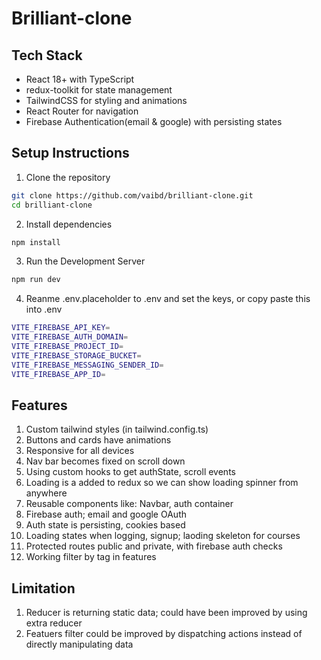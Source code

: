 # Brilliant-clone

## Tech Stack

- React 18+ with TypeScript
- redux-toolkit for state management
- TailwindCSS for styling and animations
- React Router for navigation
- Firebase Authentication(email & google) with persisting states


## Setup Instructions

1. Clone the repository
```bash
git clone https://github.com/vaibd/brilliant-clone.git
cd brilliant-clone
```
2. Install dependencies
```bash
npm install
```
3. Run the Development Server
```bash
npm run dev
```
4. Reanme .env.placeholder to .env and set the keys, or copy paste this into .env
```bash
VITE_FIREBASE_API_KEY=
VITE_FIREBASE_AUTH_DOMAIN=
VITE_FIREBASE_PROJECT_ID=
VITE_FIREBASE_STORAGE_BUCKET=
VITE_FIREBASE_MESSAGING_SENDER_ID=
VITE_FIREBASE_APP_ID=
```
## Features
1. Custom tailwind styles (in tailwind.config.ts)
2. Buttons and cards have animations
3. Responsive for all devices
4. Nav bar becomes fixed on scroll down
5. Using custom hooks to get authState, scroll events
6. Loading is a added to redux so we can show loading spinner from anywhere
7. Reusable components like: Navbar, auth container
8. Firebase auth; email and google OAuth
9. Auth state is persisting, cookies based
10. Loading states when logging, signup; laoding skeleton for courses
11. Protected routes public and private, with firebase auth checks
12. Working filter by tag in features

## Limitation
1. Reducer is returning static data; could have been improved by using extra reducer
2. Featuers filter could be improved by dispatching actions instead of directly manipulating data
